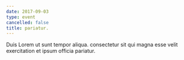 ```yaml
---
date: 2017-09-03
type: event
cancelled: false
title: pariatur.
---
```

Duis Lorem ut sunt tempor aliqua. consectetur sit qui magna esse velit exercitation et ipsum officia pariatur.